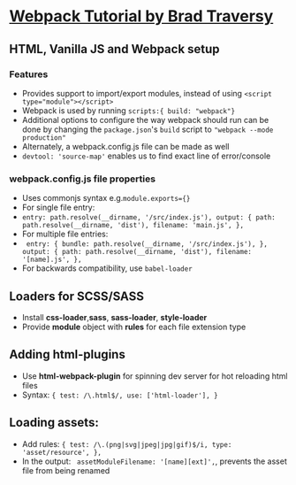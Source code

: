 # [Webpack Tutorial by Brad Traversy](https://www.youtube.com/watch?v=IZGNcSuwBZs)

## HTML, Vanilla JS and Webpack setup

### Features

- Provides support to import/export modules, instead of using `<script type="module"></script>`
- Webpack is used by running `scripts:{ build: "webpack"}`
- Additional options to configure the way webpack should run can be done by changing the `package.json`'s `build` script to `"webpack --mode production"`
- Alternately, a webpack.config.js file can be made as well
- `devtool: 'source-map'` enables us to find exact line of error/console

### webpack.config.js file properties

- Uses commonjs syntax
  e.g.`module.exports={}`
- For single file entry:
- `entry: path.resolve(__dirname, '/src/index.js'), output: { path: path.resolve(__dirname, 'dist'), filename: 'main.js', },`
- For multiple file entries:
- ` entry: { bundle: path.resolve(__dirname, '/src/index.js'), }, output: { path: path.resolve(__dirname, 'dist'), filename: '[name].js', },`
- For backwards compatibility, use `babel-loader`

## Loaders for SCSS/SASS

- Install **css-loader**,**sass**, **sass-loader**, **style-loader**
- Provide **module** object with **rules** for each file extension type

## Adding html-plugins

- Use **html-webpack-plugin** for spinning dev server for hot reloading html files
- Syntax: `{ test: /\.html$/, use: ['html-loader'], }`

## Loading assets:

- Add rules: `{ test: /\.(png|svg|jpeg|jpg|gif)$/i, type: 'asset/resource', },`
- In the output: ` assetModuleFilename: '[name][ext]',`, prevents the asset file from being renamed
